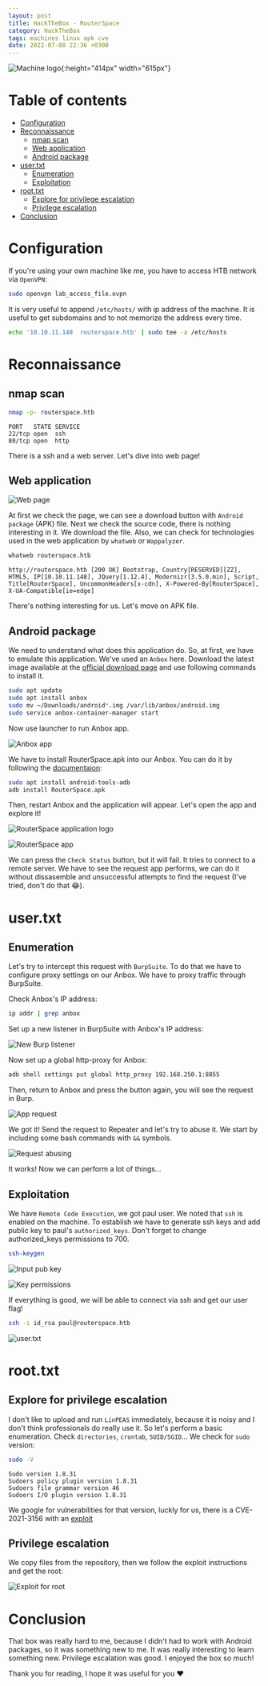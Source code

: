 ```yaml
---
layout: post
title: HackTheBox - RouterSpace
category: HackTheBox
tags: machines linux apk cve
date: 2022-07-08 22:36 +0300
---
```


![Machine logo](/assets/hackthebox/routerspace/RouterSpace.png){:height="414px" width="615px"}

# Table of contents

- [Configuration](#configuration)
- [Reconnaissance](#reconnaissance)
  * [nmap scan](#nmap-scan)
  * [Web application](#web-application)
  * [Android package](#android-package)
- [user.txt](#usertxt)
  * [Enumeration](#enumeration)
  * [Exploitation](#exploitation)
- [root.txt](#roottxt)
  * [Explore for privilege escalation](#explore-for-privilege-escalation)
  * [Privilege escalation](#privilege-escalation)
- [Conclusion](#conclusion)

# Configuration

If you're using your own machine like me, you have to access HTB network via `OpenVPN`:

```zsh
sudo openvpn lab_access_file.ovpn
```

It is very useful to append `/etc/hosts/` with ip address of the machine. It is useful to get subdomains and to not memorize the address every time.

```zsh
echo '10.10.11.148  routerspace.htb' | sudo tee -a /etc/hosts
```

# Reconnaissance

## nmap scan

```zsh
nmap -p- routerspace.htb
```

```
PORT   STATE SERVICE
22/tcp open  ssh
80/tcp open  http
```

There is a ssh and a web server. Let's dive into web page!

## Web application

![Web page](/assets/hackthebox/routerspace/web_page.png)

At first we check the page, we can see a download button with `Android package` (APK) file. Next we check the source code, there is nothing interesting in it. We download the file. Also, we can check for technologies used in the web application by `whatweb` or `Wappalyzer`.

```zsh
whatweb routerspace.htb
```

```
http://routerspace.htb [200 OK] Bootstrap, Country[RESERVED][ZZ], HTML5, IP[10.10.11.148], JQuery[1.12.4], Modernizr[3.5.0.min], Script, Title[RouterSpace], UncommonHeaders[x-cdn], X-Powered-By[RouterSpace], X-UA-Compatible[ie=edge]
```

There's nothing interesting for us. Let's move on APK file.

## Android package

We need to understand what does this application do. So, at first, we have to emulate this application. We've used an `Anbox` here. Download the latest image available at the [official download page](https://build.anbox.io/android-images/) and use following commands to install it.

```zsh
sudo apt update
sudo apt install anbox
sudo mv ~/Downloads/android*.img /var/lib/anbox/android.img
sudo service anbox-container-manager start
```

Now use launcher to run Anbox app.

![Anbox app](/assets/hackthebox/routerspace/anbox.png)

We have to install RouterSpace.apk into our Anbox. You can do it by following the [documentaion](https://docs.anbox.io/userguide/install_apps.html):

```zsh
sudo apt install android-tools-adb
adb install RouterSpace.apk
```

Then, restart Anbox and the application will appear. Let's open the app and explore it!

![RouterSpace application logo](/assets/hackthebox/routerspace/routerspace_in_anbox.png)


![RouterSpace app](/assets/hackthebox/routerspace/routerspace_app.png)

We can press the `Check Status` button, but it will fail. It tries to connect to a remote server. We have to see the request app performs, we can do it without dissasemble and unsuccessful attempts to find the request (I've tried, don't do that 😂).

# user.txt

## Enumeration

Let's try to intercept this request with `BurpSuite`. To do that we have to configure proxy settings on our Anbox. We have to proxy traffic through BurpSuite.

Check Anbox's IP address:

```zsh
ip addr | grep anbox
```

Set up a new listener in BurpSuite with Anbox's IP address:

![New Burp listener](/assets/hackthebox/routerspace/new_burp_listener.png)

Now set up a global http-proxy for Anbox:

```zsh
adb shell settings put global http_proxy 192.168.250.1:8855
```

Then, return to Anbox and press the button again, you will see the request in Burp.

![App request](/assets/hackthebox/routerspace/app_request.png)

We got it! Send the request to Repeater and let's try to abuse it. We start by including some bash commands with `&&` symbols.

![Request abusing](/assets/hackthebox/routerspace/request_abuse.png)

It works! Now we can perform a lot of things...

## Exploitation

We have `Remote Code Execution`, we got paul user. We noted that `ssh` is enabled on the machine. To establish we have to generate ssh keys and add public key to paul's `authorized_keys`. Don't forget to change authorized_keys permissions to 700.

```zsh
ssh-keygen
```

![Input pub key](/assets/hackthebox/routerspace/input_pub_key.png)

![Key permissions](/assets/hackthebox/routerspace/key_permissions.png)

If everything is good, we will be able to connect via ssh and get our user flag!

```zsh
ssh -i id_rsa paul@routerspace.htb
```

![user.txt](/assets/hackthebox/routerspace/user_txt.png)

# root.txt

## Explore for privilege escalation

I don't like to upload and run `LinPEAS` immediately, because it is noisy and I don't think professionals do really use it. So let's perform a basic enumeration. Check `directories`, `crontab`, `SUID/SGID`... We check for `sudo` version:

```bash
sudo -V
```

```
Sudo version 1.8.31
Sudoers policy plugin version 1.8.31
Sudoers file grammar version 46
Sudoers I/O plugin version 1.8.31
```

We google for vulnerabilities for that version, luckly for us, there is a CVE-2021-3156 with an [exploit](https://github.com/mohinparamasivam/Sudo-1.8.31-Root-Exploit)

## Privilege escalation

We copy files from the repository, then we follow the exploit instructions and get the root:

![Exploit for root](/assets/hackthebox/routerspace/exploit_for_root.png)

# Conclusion

That box was really hard to me, because I didn't had to work with Android packages, so it was something new to me. It was really interesting to learn something new. Privilege escalation was good. I enjoyed the box so much!

Thank you for reading, I hope it was useful for you ❤️

